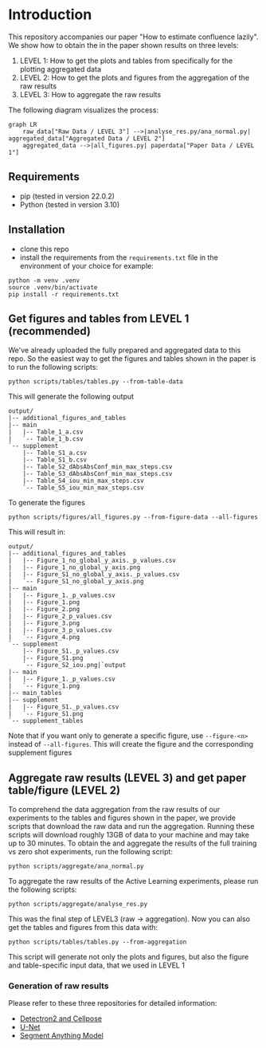 # Introduction
This repository accompanies our paper "How to estimate confluence lazily".
We show how to obtain the in the paper shown results on three levels:
1. LEVEL 1: How to get the plots and tables from specifically for the plotting aggregated data
2. LEVEL 2: How to get the plots and figures from the aggregation of the raw results
3. LEVEL 3: How to aggregate the raw results

The following diagram visualizes the process:

```mermaid
graph LR
    raw_data["Raw Data / LEVEL 3"] -->|analyse_res.py/ana_normal.py| aggregated_data["Aggregated Data / LEVEL 2"]
    aggregated_data -->|all_figures.py| paperdata["Paper Data / LEVEL 1"]

```

## Requirements
- pip (tested in version 22.0.2)
- Python (tested in version 3.10)

## Installation
- clone this repo
- install the requirements from the `requirements.txt` file in the environment of your choice for example:
```
python -m venv .venv
source .venv/bin/activate
pip install -r requirements.txt
```

## Get figures and tables from LEVEL 1 (recommended)


We've already uploaded the fully prepared and aggregated data to this repo. So the easiest way to get the figures and tables shown in the paper is to run the following scripts:

```
python scripts/tables/tables.py --from-table-data
```

This will generate the following output
```
output/
|-- additional_figures_and_tables
|-- main
|   |-- Table_1_a.csv
|   `-- Table_1_b.csv
`-- supplement
    |-- Table_S1_a.csv
    |-- Table_S1_b.csv
    |-- Table_S2_dAbsAbsConf_min_max_steps.csv
    |-- Table_S3_dAbsAbsConf_min_max_steps.csv
    |-- Table_S4_iou_min_max_steps.csv
    `-- Table_S5_iou_min_max_steps.csv
```

To generate the figures
```
python scripts/figures/all_figures.py --from-figure-data --all-figures
```

This will result in:
```
output/
|-- additional_figures_and_tables
|   |-- Figure_1_no_global_y_axis._p_values.csv
|   |-- Figure_1_no_global_y_axis.png
|   |-- Figure_S1_no_global_y_axis._p_values.csv
|   `-- Figure_S1_no_global_y_axis.png
|-- main
|   |-- Figure_1._p_values.csv
|   |-- Figure_1.png
|   |-- Figure_2.png
|   |-- Figure_2_p_values.csv
|   |-- Figure_3.png
|   |-- Figure_3_p_values.csv
|   `-- Figure_4.png
`-- supplement
    |-- Figure_S1._p_values.csv
    |-- Figure_S1.png
    `-- Figure_S2_iou.png|`output
|-- main
|   |-- Figure_1._p_values.csv
|   `-- Figure_1.png
|-- main_tables
|-- supplement
|   |-- Figure_S1._p_values.csv
|   `-- Figure_S1.png
`-- supplement_tables
```

Note that if you want only to generate a specific figure, use `--figure-<n>` instead of `--all-figures`. This will create the figure and the corresponding supplement figures

## Aggregate raw results (LEVEL 3) and get paper table/figure (LEVEL 2)
To comprehend the data aggregation from the raw results of our experiments to the tables and figures shown in the paper, we provide scripts that download the raw data and run the aggregation.
Running these scripts will download roughly 13GB of data to your machine and may take up to 30 minutes.
To obtain the and aggregate the results of the full training vs zero shot experiments, run the following script:
```
python scripts/aggregate/ana_normal.py
```
To aggregate the raw results of the Active Learning experiments, please run the following scripts:

```
python scripts/aggregate/analyse_res.py
```
This was the final step of LEVEL3 (raw -> aggregation). Now you can also get the tables and figures from this data with:

```
python scripts/tables/tables.py --from-aggregation
```
This script will generate not only the plots and figures, but also the figure and table-specific input data, that we used in LEVEL 1

### Generation of raw results
Please refer to these three repositories for detailed information:
- [Detectron2 and Cellpose](https://git.informatik.uni-leipzig.de/joas/confluence/-/tree/main?ref_type=heads)
- [U-Net](https://git.informatik.uni-leipzig.de/joas/confluence-unet)
- [Segment Anything Model](https://git.informatik.uni-leipzig.de/joas/confluence-sam)
